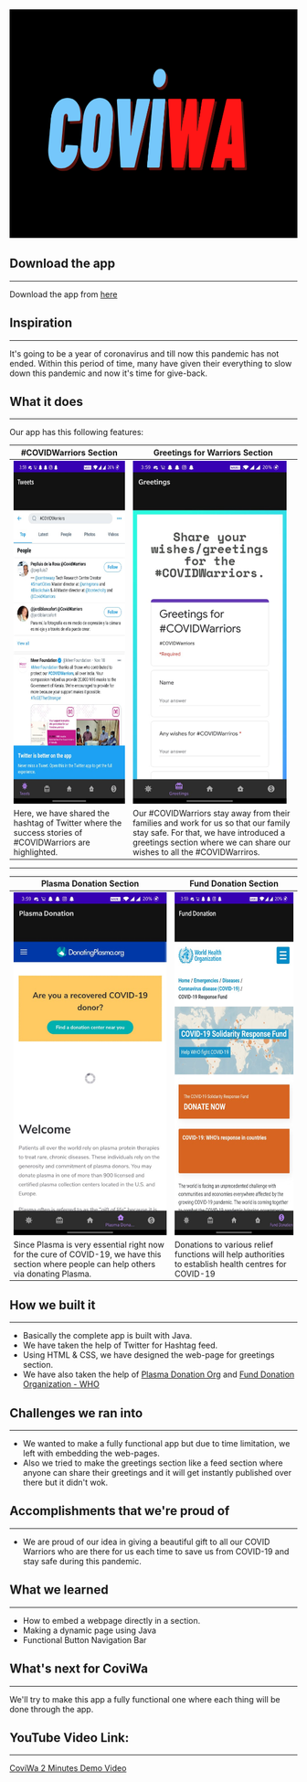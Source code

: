 <img src="https://raw.githubusercontent.com/PIYSocial-India/CoviWa/master/Screenshots/COVIWA.png" height=400>

## Download the app
---

Download the app from [here](https://github.com/PIYSocial-India/CoviWa/releases/download/v1.0/CoviWa.apk)

## Inspiration
---
It's going to be a year of coronavirus and till now this pandemic has not ended. Within this period of time, many have given their everything to slow down this pandemic and now it's time for give-back.

## What it does
---

Our app has this following features:

#COVIDWarriors Section | Greetings for Warriors Section
------------ | -------------
<img src="https://raw.githubusercontent.com/PIYSocial-India/CoviWa/master/Screenshots/Tweets.jpeg" height=600> | <img src="https://raw.githubusercontent.com/PIYSocial-India/CoviWa/master/Screenshots/Greetings.jpeg" height=600>
Here, we have shared the hashtag of Twitter where the success stories of #COVIDWarriors are highlighted. | Our #COVIDWarriors stay away from their families and work for us so that our family stay safe. For that, we have introduced a greetings section where we can share our wishes to all the #COVIDWarriros.

---

Plasma Donation Section | Fund Donation Section
------------ | -------------
<img src="https://raw.githubusercontent.com/PIYSocial-India/CoviWa/master/Screenshots/Plama%20Donation.jpeg" height=600> | <img src="https://raw.githubusercontent.com/PIYSocial-India/CoviWa/master/Screenshots/Donations.jpeg" height=600>
Since Plasma is very essential right now for the cure of COVID-19, we have this section where people can help others via donating Plasma. | Donations to various relief functions will help authorities to establish health centres for COVID-19


## How we built it
---

- Basically the complete app is built with Java.
- We have taken the help of Twitter for Hashtag feed.
- Using HTML & CSS, we have designed the web-page for greetings section.
- We have also taken the help of [Plasma Donation Org](https://www.donatingplasma.org/) and [Fund Donation Organization - WHO](https://www.who.int/emergencies/diseases/novel-coronavirus-2019/donate)

## Challenges we ran into
---

- We wanted to make a fully functional app but due to time limitation, we left with embedding the web-pages.
- Also we tried to make the greetings section like a feed section where anyone can share their greetings and it will get instantly published over there but it didn't wok.

## Accomplishments that we're proud of
---

- We are proud of our idea in giving a beautiful gift to all our COVID Warriors who are there for us each time to save us from COVID-19 and stay safe during this pandemic.

## What we learned
---

- How to embed a webpage directly in a section.
- Making a dynamic page using Java
- Functional Button Navigation Bar

## What's next for CoviWa
---

We'll try to make this app a fully functional one where each thing will be done through the app.

## YouTube Video Link: 
---
[CoviWa 2 Minutes Demo Video](https://youtu.be/5Yl1IHwrbjc)
